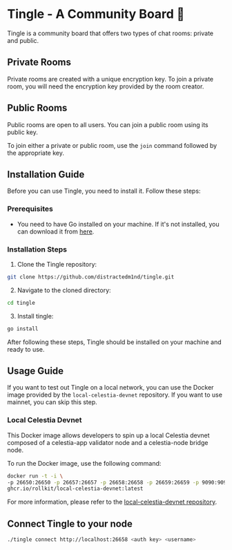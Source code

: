 # Tingle - A Community Board 💬

Tingle is a community board that offers two types of chat rooms: private and public.

## Private Rooms

Private rooms are created with a unique encryption key. To join a private room, you will need the encryption key provided by the room creator.

## Public Rooms

Public rooms are open to all users. You can join a public room using its public key.

To join either a private or public room, use the `join` command followed by the appropriate key.

## Installation Guide

Before you can use Tingle, you need to install it. Follow these steps:

### Prerequisites

- You need to have Go installed on your machine. If it's not installed, you can download it from [here](https://golang.org/dl/).

### Installation Steps

1. Clone the Tingle repository:

```bash
git clone https://github.com/distractedm1nd/tingle.git
```

2. Navigate to the cloned directory:

```bash
cd tingle
```

3. Install tingle:

```bash
go install
```

After following these steps, Tingle should be installed on your machine and ready to use.

## Usage Guide

If you want to test out Tingle on a local network, you can use the Docker image provided by the `local-celestia-devnet` repository. If you want to use mainnet, you can skip this step.

### Local Celestia Devnet

This Docker image allows developers to spin up a local Celestia devnet composed of a celestia-app validator node and a celestia-node bridge node.

To run the Docker image, use the following command:

```bash
docker run -t -i \
-p 26650:26650 -p 26657:26657 -p 26658:26658 -p 26659:26659 -p 9090:9090 \
ghcr.io/rollkit/local-celestia-devnet:latest
```

For more information, please refer to the [local-celestia-devnet repository](https://github.com/rollkit/local-celestia-devnet).

## Connect Tingle to your node

```bash
./tingle connect http://localhost:26658 <auth key> <username>
```
